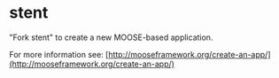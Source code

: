 stent
=====

"Fork stent" to create a new MOOSE-based application.

For more information see: [http://mooseframework.org/create-an-app/](http://mooseframework.org/create-an-app/)
